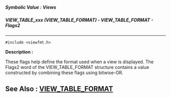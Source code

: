 ##### Symbolic Value : Views
##### VIEW_TABLE_xxx (VIEW_TABLE_FORMAT) - VIEW_TABLE_FORMAT - Flags2
---
```
#include <viewfmt.h>
```
**Description :**

These flags help define the format  used when a view is displayed. The Flags2 
word of the VIEW_TABLE_FORMAT structure contains a value constructed by 
combining these flags using bitwise-OR.

**See Also :**
[VIEW_TABLE_FORMAT](/domino-c-api-docs/reference/Data/VIEW_TABLE_FORMAT)
---
